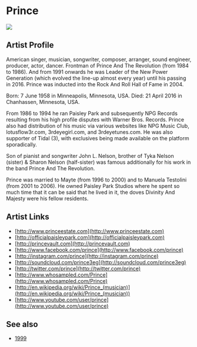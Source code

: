 # Prince

![](../../asssets/artists/Prince.png)

## Artist Profile

American singer, musician, songwriter, composer, arranger, sound engineer, producer, actor, dancer. Frontman of Prince And The Revolution (from 1984 to 1986). And from 1991 onwards he was Leader of the New Power Generation (which evolved the line-up almost every year) until his passing in 2016. Prince was inducted into the Rock And Roll Hall of Fame in 2004.

Born: 7 June 1958 in Minneapolis, Minnesota, USA.
Died: 21 April 2016 in Chanhassen, Minnesota, USA.

From 1986 to 1994 he ran Paisley Park and subsequently NPG Records resulting from his high profile disputes with Warner Bros. Records. Prince also had distribution of his music via various websites like NPG Music Club, lotusflow3r.com, 3rdeyegirl.com, and 3rdeyetunes.com. He was also supporter of Tidal (3), with exclusives being made available on the platform sporadically.

Son of pianist and songwriter John L. Nelson, brother of Tyka Nelson (sister) & Sharon Nelson (half-sister) was famous additionally for his work in the band Prince And The Revolution. 

Prince was married to Mayte (from 1996 to 2000) and to Manuela Testolini (from 2001 to 2006). He owned Paisley Park Studios where he spent so much time that it can be said that he lived in it, the doves Divinity And Majesty were his fellow residents.

## Artist Links

- [http://www.princeestate.com](http://www.princeestate.com)
- [http://officialpaisleypark.com](http://officialpaisleypark.com)
- [http://princevault.com](http://princevault.com)
- [http://www.facebook.com/prince](http://www.facebook.com/prince)
- [http://instagram.com/prince](http://instagram.com/prince)
- [http://soundcloud.com/prince3eg](http://soundcloud.com/prince3eg)
- [http://twitter.com/prince](http://twitter.com/prince)
- [http://www.whosampled.com/Prince](http://www.whosampled.com/Prince)
- [http://en.wikipedia.org/wiki/Prince_(musician)](http://en.wikipedia.org/wiki/Prince_(musician))
- [http://www.youtube.com/user/prince](http://www.youtube.com/user/prince)


## See also

- [1999](Prince-1999.md)
